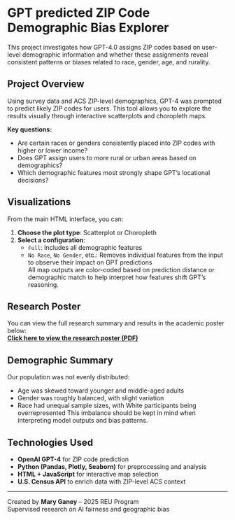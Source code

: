 # GPT predicted ZIP Code Demographic Bias Explorer

This project investigates how GPT-4.0 assigns ZIP codes based on user-level demographic information and whether these assignments reveal consistent patterns or biases related to race, gender, age, and rurality.  

## Project Overview

Using survey data and ACS ZIP-level demographics, GPT-4 was prompted to predict likely ZIP codes for users. This tool allows you to explore the results visually through interactive scatterplots and choropleth maps.  

**Key questions:**
- Are certain races or genders consistently placed into ZIP codes with higher or lower income?  
- Does GPT assign users to more rural or urban areas based on demographics?  
- Which demographic features most strongly shape GPT’s locational decisions?  

## Visualizations  
From the main HTML interface, you can:  
1. **Choose the plot type**: Scatterplot or Choropleth  
2. **Select a configuration**:  
   - `Full`: Includes all demographic features  
   - `No Race`, `No Gender`, etc.: Removes individual features from the input to observe their impact on GPT predictions  
All map outputs are color-coded based on prediction distance or demographic match to help interpret how features shift GPT’s reasoning.  

## Research Poster
You can view the full research summary and results in the academic poster below:  
[**Click here to view the research poster (PDF)**](POSTER_LINK_HERE)

## Demographic Summary
Our population was not evenly distributed:
- Age was skewed toward younger and middle-aged adults
- Gender was roughly balanced, with slight variation
- Race had unequal sample sizes, with White participants being overrepresented
This imbalance should be kept in mind when interpreting model outputs and bias patterns.

## Technologies Used

- **OpenAI GPT-4** for ZIP code prediction
- **Python (Pandas, Plotly, Seaborn)** for preprocessing and analysis
- **HTML + JavaScript** for interactive map selection
- **U.S. Census API** to enrich data with ZIP-level ACS context
---

Created by **Mary Ganey** – 2025 REU Program  
Supervised research on AI fairness and geographic bias
